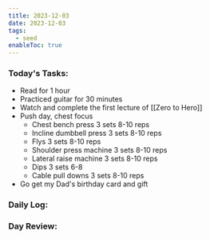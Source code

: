 ```yaml
---
title: 2023-12-03
date: 2023-12-03
tags:
  - seed
enableToc: true
---
```

### Today's Tasks:
- Read for 1 hour
- Practiced guitar for 30 minutes
- Watch and complete the first lecture of [[Zero to Hero]]
- Push day, chest focus
	- Chest bench press 3 sets 8-10 reps
	- Incline dumbbell press 3 sets 8-10 reps
	- Flys 3 sets 8-10 reps
	- Shoulder press machine 3 sets 8-10 reps
	- Lateral raise machine 3 sets 8-10 reps
	- Dips 3 sets 6-8
	- Cable pull downs 3 sets 8-10 reps
- Go get my Dad's birthday card and gift

### Daily Log:


### Day Review: